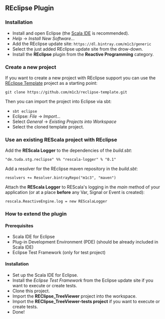 ## REclipse Plugin

### Installation

* Install and open Eclipse (the [Scala IDE](http://scala-ide.org) is recommended).
* *Help* -> *Install New Software...*
* Add the REclipse update site:
`https://dl.bintray.com/m1c3/generic`
* Select the just added REclipse update site from the drow-down.
* Install the **REclipse** plugin from the **Reactive Programming** category.

### Create a new project

If you want to create a new project with REclipse support you can use the [REclipse Template](https://github.com/m1c3/reclipse-template) project as a starting point:

`git clone https://github.com/m1c3/reclipse-template.git`

Then you can import the project into Eclipse via sbt:

* `sbt eclipse`
* Eclipse: *File* -> *Import...*
* Select *General* -> *Existing Projects into Workspace*
* Select the cloned template project.

### Use an existing REScala project with REclipse

Add the **REScala Logger** to the dependencies of the *build.sbt*:

`"de.tuda.stg.reclipse" %% "rescala-logger" % "0.1"`

Add a resolver for the REclipse maven repository in the *build.sbt*:

`resolvers += Resolver.bintrayRepo("m1c3", "maven")`

Attach the **REScala Logger** to REScala's logging in the *main* method of your application (or at a place **before** any Var, Signal or Event is created):

`rescala.ReactiveEngine.log = new REScalaLogger`

### How to extend the plugin

#### Prerequisites

* Scala IDE for Eclipse
* Plug-in Development Environment (PDE) (should be already included in Scala IDE)
* Eclipse Test Framework (only for test project)

#### Installation

* Set up the Scala IDE for Eclipse.
* Install the *Eclipse Test Framework* from the Eclipse update site if you want to execute or create tests.
* Clone this project.
* Import the **REClipse_TreeViewer** project into the workspace.
* Import the **REClipse_TreeViewer-tests project** if you want to execute or create tests.
* Done!
